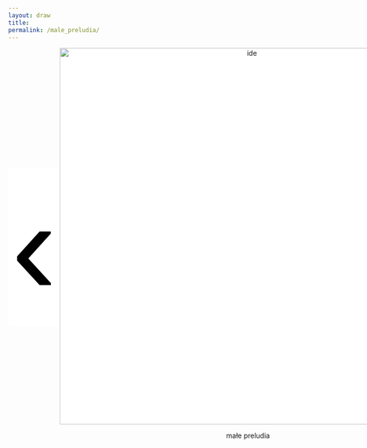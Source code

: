 ```yaml
---
layout: draw
title:
permalink: /male_preludia/
---
```


<div style="text-align:center; display: flex;">
  <div style="flex: 0 0 20%;" class="vertical-center"><button onclick="prevImage();" style="border: 0px; background-color:white;"> 
    <span class="arrowhtml">&#8249;</span> </button> 
  </div>
  <div style="flex: 0 0 60%;">
    <img class="vertical-center" id="image" src="{{ site.baseurl }}/images/muzyka/1.jpg" alt="ide" style="width: 80vw">
    <p style="text-align:center" id="subtitle"> małe preludia </p>
  </div>
  <div style="flex: 0 0 20%;" class="vertical-center"><button onclick="nextImage();" style="border: 0px; background-color:white;"> 
    <span class="arrowhtml">&#8250;</span> </button>
  </div>
</div>


<script>

var index      = 0;
var index_no   = 10;
var image_list = ["{{ site.baseurl }}/images/muzyka/1.jpg",
                  "{{ site.baseurl }}/images/muzyka/2.JPG",
                  // "{{ site.baseurl }}/images/muzyka/3.",
                  "{{ site.baseurl }}/images/muzyka/4.jpg",
                  "{{ site.baseurl }}/images/muzyka/5.JPG",
                  "{{ site.baseurl }}/images/muzyka/6.jpg",
                  "{{ site.baseurl }}/images/muzyka/7.JPG",
                  "{{ site.baseurl }}/images/muzyka/8.JPG",
                  // "{{ site.baseurl }}/images/muzyka/9.JPG",
                  "{{ site.baseurl }}/images/muzyka/10.jpg",
                  "{{ site.baseurl }}/images/muzyka/11.jpg",
                  "{{ site.baseurl }}/images/muzyka/12.jpg"
                  ]
var text_list = [ "małe preludia",
                  "zgrzyt",
                  // "poza umysłem",
                  "ja",
                  "wyjście",
                  "oddech",
                  "luźna szczęka",
                  "volvo",
                  // "muszę się nauczyć krzyczeć",
                  "rytm",
                  "malowanie",
                  "harmonia"
                  ]

function prevImage()
{
  var img = document.getElementById("image");
  var txt = document.getElementById("subtitle");
  if (index != 0) {
    index = (index - 1) % index_no;
  }
  else {
    index = index_no - 1;
  }
  img.src         = image_list[index];
  txt.textContent = text_list[index];
  return false;
}

function nextImage()
{
  var img = document.getElementById("image");
  var txt = document.getElementById("subtitle");
  index = (index + 1) % index_no;
  img.src         = image_list[index];
  txt.textContent = text_list[index];
  return false;
}

</script>


<style>

.arrowhtml {
  color: black;
  font-size: 7vh;
}

.vertical-center {
  margin: auto;
  display: flex;
  align-items: center;
  justify-content: center;
  border-width: 0px;
  background-color: white;
}

.arrowhtml:hover {
    color: red;
    font-size: 7vh;
  }

</style>
